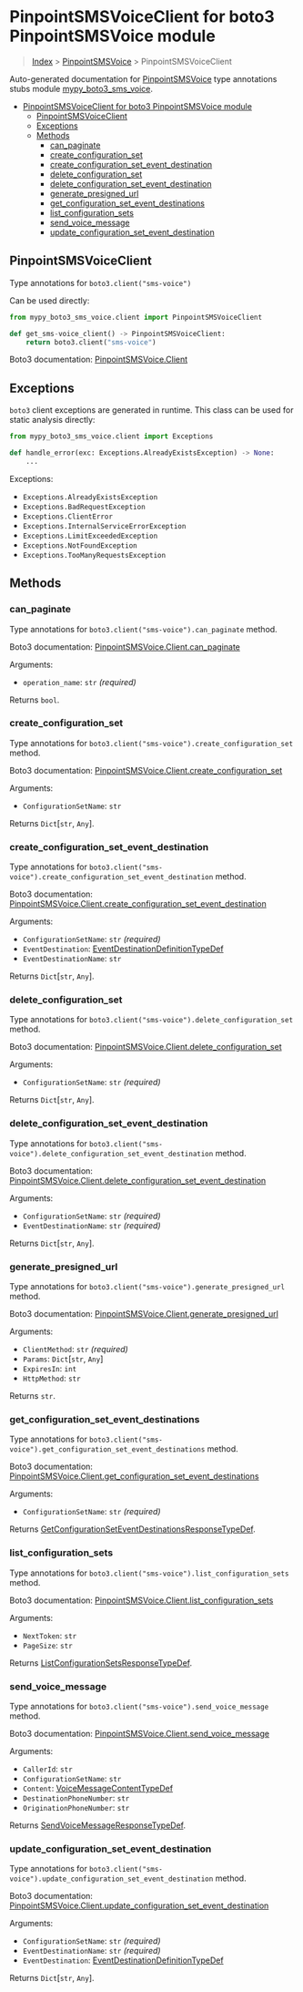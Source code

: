 # PinpointSMSVoiceClient for boto3 PinpointSMSVoice module

> [Index](..) > [PinpointSMSVoice](.) > PinpointSMSVoiceClient

Auto-generated documentation for
[PinpointSMSVoice](https://boto3.amazonaws.com/v1/documentation/api/latest/reference/services/sms-voice.html#PinpointSMSVoice)
type annotations stubs module
[mypy_boto3_sms_voice](https://pypi.org/project/mypy-boto3-sms-voice/).

- [PinpointSMSVoiceClient for boto3 PinpointSMSVoice module](#pinpointsmsvoiceclient-for-boto3-pinpointsmsvoice-module)
  - [PinpointSMSVoiceClient](#pinpointsmsvoiceclient)
  - [Exceptions](#exceptions)
  - [Methods](#methods)
    - [can_paginate](#can_paginate)
    - [create_configuration_set](#create_configuration_set)
    - [create_configuration_set_event_destination](#create_configuration_set_event_destination)
    - [delete_configuration_set](#delete_configuration_set)
    - [delete_configuration_set_event_destination](#delete_configuration_set_event_destination)
    - [generate_presigned_url](#generate_presigned_url)
    - [get_configuration_set_event_destinations](#get_configuration_set_event_destinations)
    - [list_configuration_sets](#list_configuration_sets)
    - [send_voice_message](#send_voice_message)
    - [update_configuration_set_event_destination](#update_configuration_set_event_destination)

## PinpointSMSVoiceClient

Type annotations for `boto3.client("sms-voice")`

Can be used directly:

```python
from mypy_boto3_sms_voice.client import PinpointSMSVoiceClient

def get_sms-voice_client() -> PinpointSMSVoiceClient:
    return boto3.client("sms-voice")
```

Boto3 documentation:
[PinpointSMSVoice.Client](https://boto3.amazonaws.com/v1/documentation/api/latest/reference/services/sms-voice.html#PinpointSMSVoice.Client)

## Exceptions

`boto3` client exceptions are generated in runtime. This class can be used for
static analysis directly:

```python
from mypy_boto3_sms_voice.client import Exceptions

def handle_error(exc: Exceptions.AlreadyExistsException) -> None:
    ...
```

Exceptions:

- `Exceptions.AlreadyExistsException`
- `Exceptions.BadRequestException`
- `Exceptions.ClientError`
- `Exceptions.InternalServiceErrorException`
- `Exceptions.LimitExceededException`
- `Exceptions.NotFoundException`
- `Exceptions.TooManyRequestsException`

## Methods

### can_paginate

Type annotations for `boto3.client("sms-voice").can_paginate` method.

Boto3 documentation:
[PinpointSMSVoice.Client.can_paginate](https://boto3.amazonaws.com/v1/documentation/api/latest/reference/services/sms-voice.html#PinpointSMSVoice.Client.can_paginate)

Arguments:

- `operation_name`: `str` *(required)*

Returns `bool`.

### create_configuration_set

Type annotations for `boto3.client("sms-voice").create_configuration_set`
method.

Boto3 documentation:
[PinpointSMSVoice.Client.create_configuration_set](https://boto3.amazonaws.com/v1/documentation/api/latest/reference/services/sms-voice.html#PinpointSMSVoice.Client.create_configuration_set)

Arguments:

- `ConfigurationSetName`: `str`

Returns `Dict`\[`str`, `Any`\].

### create_configuration_set_event_destination

Type annotations for
`boto3.client("sms-voice").create_configuration_set_event_destination` method.

Boto3 documentation:
[PinpointSMSVoice.Client.create_configuration_set_event_destination](https://boto3.amazonaws.com/v1/documentation/api/latest/reference/services/sms-voice.html#PinpointSMSVoice.Client.create_configuration_set_event_destination)

Arguments:

- `ConfigurationSetName`: `str` *(required)*
- `EventDestination`:
  [EventDestinationDefinitionTypeDef](./type_defs.md#eventdestinationdefinitiontypedef)
- `EventDestinationName`: `str`

Returns `Dict`\[`str`, `Any`\].

### delete_configuration_set

Type annotations for `boto3.client("sms-voice").delete_configuration_set`
method.

Boto3 documentation:
[PinpointSMSVoice.Client.delete_configuration_set](https://boto3.amazonaws.com/v1/documentation/api/latest/reference/services/sms-voice.html#PinpointSMSVoice.Client.delete_configuration_set)

Arguments:

- `ConfigurationSetName`: `str` *(required)*

Returns `Dict`\[`str`, `Any`\].

### delete_configuration_set_event_destination

Type annotations for
`boto3.client("sms-voice").delete_configuration_set_event_destination` method.

Boto3 documentation:
[PinpointSMSVoice.Client.delete_configuration_set_event_destination](https://boto3.amazonaws.com/v1/documentation/api/latest/reference/services/sms-voice.html#PinpointSMSVoice.Client.delete_configuration_set_event_destination)

Arguments:

- `ConfigurationSetName`: `str` *(required)*
- `EventDestinationName`: `str` *(required)*

Returns `Dict`\[`str`, `Any`\].

### generate_presigned_url

Type annotations for `boto3.client("sms-voice").generate_presigned_url` method.

Boto3 documentation:
[PinpointSMSVoice.Client.generate_presigned_url](https://boto3.amazonaws.com/v1/documentation/api/latest/reference/services/sms-voice.html#PinpointSMSVoice.Client.generate_presigned_url)

Arguments:

- `ClientMethod`: `str` *(required)*
- `Params`: `Dict`\[`str`, `Any`\]
- `ExpiresIn`: `int`
- `HttpMethod`: `str`

Returns `str`.

### get_configuration_set_event_destinations

Type annotations for
`boto3.client("sms-voice").get_configuration_set_event_destinations` method.

Boto3 documentation:
[PinpointSMSVoice.Client.get_configuration_set_event_destinations](https://boto3.amazonaws.com/v1/documentation/api/latest/reference/services/sms-voice.html#PinpointSMSVoice.Client.get_configuration_set_event_destinations)

Arguments:

- `ConfigurationSetName`: `str` *(required)*

Returns
[GetConfigurationSetEventDestinationsResponseTypeDef](./type_defs.md#getconfigurationseteventdestinationsresponsetypedef).

### list_configuration_sets

Type annotations for `boto3.client("sms-voice").list_configuration_sets`
method.

Boto3 documentation:
[PinpointSMSVoice.Client.list_configuration_sets](https://boto3.amazonaws.com/v1/documentation/api/latest/reference/services/sms-voice.html#PinpointSMSVoice.Client.list_configuration_sets)

Arguments:

- `NextToken`: `str`
- `PageSize`: `str`

Returns
[ListConfigurationSetsResponseTypeDef](./type_defs.md#listconfigurationsetsresponsetypedef).

### send_voice_message

Type annotations for `boto3.client("sms-voice").send_voice_message` method.

Boto3 documentation:
[PinpointSMSVoice.Client.send_voice_message](https://boto3.amazonaws.com/v1/documentation/api/latest/reference/services/sms-voice.html#PinpointSMSVoice.Client.send_voice_message)

Arguments:

- `CallerId`: `str`
- `ConfigurationSetName`: `str`
- `Content`:
  [VoiceMessageContentTypeDef](./type_defs.md#voicemessagecontenttypedef)
- `DestinationPhoneNumber`: `str`
- `OriginationPhoneNumber`: `str`

Returns
[SendVoiceMessageResponseTypeDef](./type_defs.md#sendvoicemessageresponsetypedef).

### update_configuration_set_event_destination

Type annotations for
`boto3.client("sms-voice").update_configuration_set_event_destination` method.

Boto3 documentation:
[PinpointSMSVoice.Client.update_configuration_set_event_destination](https://boto3.amazonaws.com/v1/documentation/api/latest/reference/services/sms-voice.html#PinpointSMSVoice.Client.update_configuration_set_event_destination)

Arguments:

- `ConfigurationSetName`: `str` *(required)*
- `EventDestinationName`: `str` *(required)*
- `EventDestination`:
  [EventDestinationDefinitionTypeDef](./type_defs.md#eventdestinationdefinitiontypedef)

Returns `Dict`\[`str`, `Any`\].
